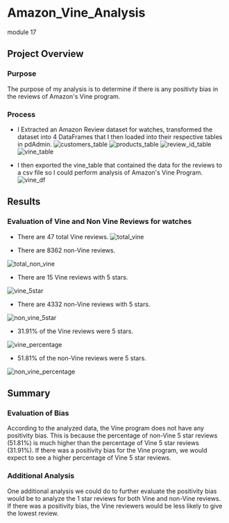 # Amazon_Vine_Analysis
module 17

## Project Overview
### Purpose
The purpose of my analysis is to determine if there is any positivty bias in the reviews of Amazon's Vine program.
### Process
* I Extracted an Amazon Review dataset for watches, transformed the dataset into 4 DataFrames that I then loaded into their respective tables in pdAdmin.
![customers_table](https://user-images.githubusercontent.com/115426070/217675969-de175b5c-61b4-4527-a619-cbc047a68d58.png)
![products_table](https://user-images.githubusercontent.com/115426070/217676002-33acebb8-f683-41d9-a574-374ed0de6a95.png)
![review_id_table](https://user-images.githubusercontent.com/115426070/217676027-edf6fe54-65ef-46be-bcf6-ae094c6d3212.png)
![vine_table](https://user-images.githubusercontent.com/115426070/217676065-e7b3d9e1-de11-42e2-b738-7fa396be9d59.png)

* I then exported the vine_table that contained the data for the reviews to a csv file so I could perform analysis of Amazon's Vine Program.   
![vine_df](https://user-images.githubusercontent.com/115426070/217676116-2bbad509-3230-4f56-a506-b4942070c2cc.png)


## Results
### Evaluation of Vine and Non Vine Reviews for watches

* There are 47 total Vine reviews. 
![total_vine](https://user-images.githubusercontent.com/115426070/217676165-de8bdb64-8c60-4719-bd48-3328248c670d.png)

 
* There are 8362 non-Vine reviews.

![total_non_vine](https://user-images.githubusercontent.com/115426070/217676226-451f4693-a187-4042-a07d-c4d912662c2e.png)


* There are 15 Vine reviews with 5 stars.

![vine_5star](https://user-images.githubusercontent.com/115426070/217676266-e07d4cff-a153-43de-8758-5ca2af0a67ef.png)


* There are 4332 non-Vine reviews with 5 stars.


![non_vine_5star](https://user-images.githubusercontent.com/115426070/217676283-d9fb6bf0-f654-449f-b56e-7335ba41446e.png)

* 31.91% of the Vine reviews were 5 stars.


 ![vine_percentage](https://user-images.githubusercontent.com/115426070/217676290-4c3a0e7c-f3a5-427b-acd4-d2bc2ac5e514.png)

* 51.81% of the non-Vine reviews were 5 stars.


![non_vine_percentage](https://user-images.githubusercontent.com/115426070/217676307-b8931e8f-957b-4174-9ff3-6f14ef0f76a3.png)

## Summary
### Evaluation of Bias
According to the analyzed data, the Vine program does not have any positivity bias.  This is because the percentage of non-Vine 5 star reviews (51.81%) is much higher than the percentage of Vine 5 star reviews (31.91%).  If there was a positivity bias for the Vine program, we would expect to see a higher percentage of Vine 5 star reviews.  

### Additional Analysis
One additional analysis we could do to further evaluate the positivity bias would be to analyze the 1 star reviews for both Vine and non-Vine reviews.  If there was a positivity bias, the Vine reviewers would be less likely to give the lowest review.  


